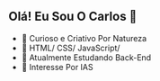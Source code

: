 ## Olá! Eu Sou O Carlos 🦅

- 🔭 Curioso e Criativo Por Natureza
- 🌱 HTML/ CSS/ JavaScript/
- 📘 Atualmente Estudando Back-End
- 🤖 Interesse Por IAS


            
         

          
          
